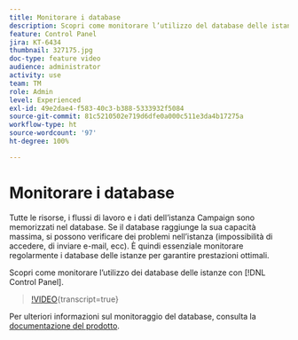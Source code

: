 ```yaml
---
title: Monitorare i database
description: Scopri come monitorare l’utilizzo del database delle istanze.
feature: Control Panel
jira: KT-6434
thumbnail: 327175.jpg
doc-type: feature video
audience: administrator
activity: use
team: TM
role: Admin
level: Experienced
exl-id: 49e2dae4-f583-40c3-b388-5333932f5084
source-git-commit: 81c5210502e719d6dfe0a000c511e3da4b17275a
workflow-type: ht
source-wordcount: '97'
ht-degree: 100%

---
```


# Monitorare i database

Tutte le risorse, i flussi di lavoro e i dati dell’istanza Campaign sono memorizzati nel database. Se il database raggiunge la sua capacità massima, si possono verificare dei problemi nell’istanza (impossibilità di accedere, di inviare e-mail, ecc). È quindi essenziale monitorare regolarmente i database delle istanze per garantire prestazioni ottimali.

Scopri come monitorare l’utilizzo dei database delle istanze con [!DNL Control Panel].

>[!VIDEO](https://video.tv.adobe.com/v/327175?learn=on){transcript=true}

Per ulteriori informazioni sul monitoraggio del database, consulta la [documentazione del prodotto](https://experienceleague.adobe.com/docs/control-panel/using/performance-monitoring/database-monitoring/database-monitoring.html?lang=it).
